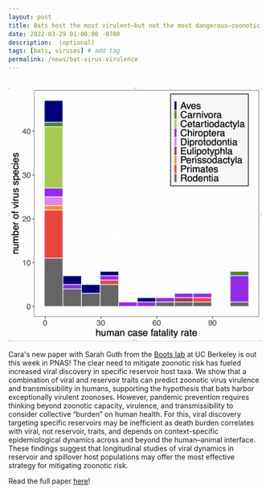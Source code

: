 ```yaml
---
layout: post
title: Bats host the most virulent—but not the most dangerous—zoonotic viruses
date: 2022-03-29 01:00:00 -0700
description:  (optional)
tags: [bats, viruses] # add tag
permalink: /news/bat-virus-virulence
---
```

<br />

<img src="/assets/img/bat-virus-virulence.png" alt="CB" class="float-start col-md-5" />

<br />

Cara's new paper with Sarah Guth from the [Boots lab](https://bootslab.org/) at UC Berkeley is out this week in PNAS! The clear need to mitigate zoonotic risk has fueled increased viral discovery in specific reservoir host taxa. We show that a combination of viral and reservoir traits can predict zoonotic virus virulence and transmissibility in humans, supporting the hypothesis that bats harbor exceptionally virulent zoonoses. However, pandemic prevention requires thinking beyond zoonotic capacity, virulence, and transmissibility to consider collective “burden” on human health. For this, viral discovery targeting specific reservoirs may be inefficient as death burden correlates with viral, not reservoir, traits, and depends on context-specific epidemiological dynamics across and beyond the human–animal interface. These findings suggest that longitudinal studies of viral dynamics in reservoir and spillover host populations may offer the most effective strategy for mitigating zoonotic risk.

Read the full paper [here](https://doi.org/10.1073/pnas.2113628119)!

<br />


